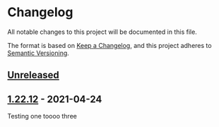 # Changelog

All notable changes to this project will be documented in this file.

The format is based on [Keep a Changelog](https://keepachangelog.com/en/1.0.0/),
and this project adheres to [Semantic Versioning](https://semver.org/spec/v2.0.0.html).

## [Unreleased]

## [1.22.12] - 2021-04-24

Testing one toooo three

[Unreleased]: https://github.com/bUnit-dev/workflows/compare/v1.22.12...HEAD

[1.22.12]: https://github.com/bUnit-dev/workflows/compare/0331029b45935c3068dbf5daf3ef84357504b366...1.22.12

